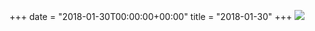 +++
date = "2018-01-30T00:00:00+00:00"
title = "2018-01-30"
+++
<img class="img-fluid" src="/2018-01-30.jpg" />
